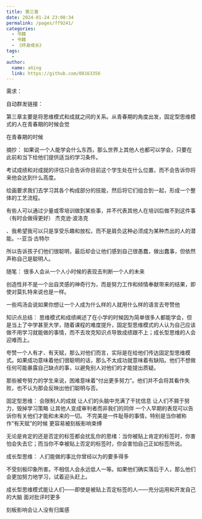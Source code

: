 ```yaml
---
title: 第三章
date: 2024-01-24 23:08:34
permalink: /pages/ff9241/
categories:
  - 书籍
  - 书籍
  - 《终身成长》
tags:
  - 
author: 
  name: aXing
  link: https://github.com/08163356
---
```



需求：

自动群发链接：

第三章主要是将思维模式和成就之间的关系。从青春期的角度出发，固定型思维模式的人在青春期的时候会觉

在青春期的时候





摘抄：
如果说一个人能学会什么东西，那么世界上其他人也都可以学会，只要在此前和当下给他们提供适当的学习条件。

考试成绩和对成就的评估只会告诉你目前这个学生处在什么位置，而不会告诉你将来他会达到什么高度。

绘画要求我们去学习其各个构成部分的技能，然后将它们组合到一起，形成一个整体的工艺流程。

有些人可以通过少量或零培训做到某些事，并不代表其他人在培训后做不到这件事（有时会做得更好）  杰克逊·波洛克

、我希望我可以只是享受乐趣和放松，而不是肩负这种必须成为某种杰出的人的潜能。--亚当·古特尔

所以告诉孩子们他们很聪明，最后却会让他们感到自己很愚蠢，做出蠢事，但依然声称自己是聪明人。

随笔：
很多人会从一个人小时候的表现去判断一个人的未来

创造性并不是一个出自灵感的神奇行为，而是努力工作和倾情奉献带来的结果，即使对莫扎特来说也是一样。

一些鸡汤会说如果你想让一个人成为什么样的人就用什么样的语言去夸赞他



知识点总结：
思维模式和成绩阐述了在小学的时候因为简单很多人都能学会，但是当上了中学甚至大学，随着课程的难度提升，固定型思维模式的人认为自己应该做不用学习就能做的事情，而不去攻克知识点导致成绩跟不上；成长型思维的人会迎难而上。

夸赞一个人有才、有天赋，那么对他们而言，实际是在给他们传达固定型思维模式。如果成功意味着他们很聪明的话，那么不太成功就意味着有缺陷。他们不想做任何可能暴露自己缺点的事，以避免别人对他们的才能提出质疑。

那些被夸努力的学生来说，困难意味着“付出更多努力”。他们并不会将其看作失败，也不认为那会反映出他们聪明与否。


固定型思维：
会限制人的成就
  让人们的头脑中充满了干扰信息
    让人们不屑于努力，毁掉学习策略
    让其他人变成审判者而非我们的同伴
一个人早期的表现可以告诉你有关他们才能和未来的一切。
不完美是一件耻辱的事情，特别是当你被称作“有天赋”的时候
更容易被刻板影响束缚

无论是肯定的还是否定的标签都会扰乱你的思绪：当你被贴上肯定的标签时，你害怕会失去它；而当你不幸被贴上否定的标签时，你会害怕自己正如标签所说。

成长型思维：
人们能做的事比你曾经以为的要多得多

不受刻板印象所害。不相信人会永远低人一等。如果他们确实落后于人，那么他们会更加努力地学习，试着迎头赶上。

成长型思维模式能让人们——即使是被贴上否定标签的人——充分运用和开发自己的大脑
面对批评时更多



刻板影响会让人没有归属感